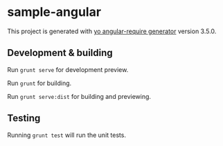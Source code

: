 # sample-angular

This project is generated with [yo angular-require generator](https://github.com/aaronallport/generator-angular-require)
version 3.5.0.

## Development & building

Run `grunt serve` for development preview.

Run `grunt` for building.

Run `grunt serve:dist` for building and previewing.

## Testing

Running `grunt test` will run the unit tests.
